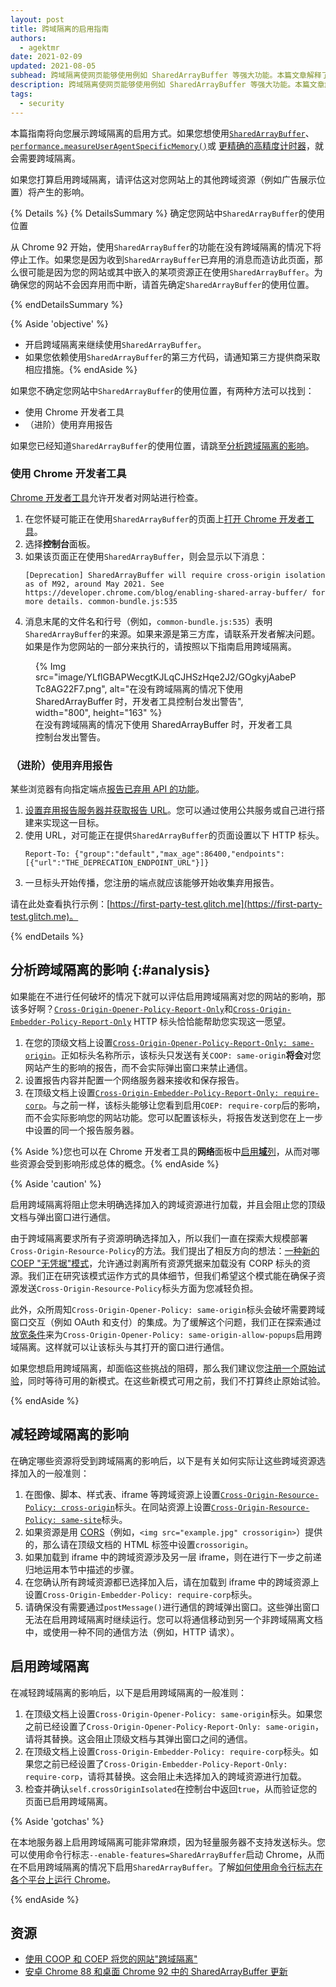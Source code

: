 ```yaml
---
layout: post
title: 跨域隔离的启用指南
authors:
  - agektmr
date: 2021-02-09
updated: 2021-08-05
subhead: 跨域隔离使网页能够使用例如 SharedArrayBuffer 等强大功能。本篇文章解释了如何在您的网站上启用跨域隔离。
description: 跨域隔离使网页能够使用例如 SharedArrayBuffer 等强大功能。本篇文章解释了如何在您的网站上启用跨域隔离。
tags:
  - security
---
```


本篇指南将向您展示跨域隔离的启用方式。如果您想使用[`SharedArrayBuffer`](https://developer.mozilla.org/docs/Web/JavaScript/Reference/Global_Objects/SharedArrayBuffer)、[`performance.measureUserAgentSpecificMemory()`](/monitor-total-page-memory-usage/)或 [更精确的高精度计时器](https://developer.chrome.com/blog/cross-origin-isolated-hr-timers/)，就会需要跨域隔离。

如果您打算启用跨域隔离，请评估这对您网站上的其他跨域资源（例如广告展示位置）将产生的影响。

{% Details %} {% DetailsSummary %} 确定您网站中`SharedArrayBuffer`的使用位置

从 Chrome 92 开始，使用`SharedArrayBuffer`的功能在没有跨域隔离的情况下将停止工作。如果您是因为收到`SharedArrayBuffer`已弃用的消息而造访此页面，那么很可能是因为您的网站或其中嵌入的某项资源正在使用`SharedArrayBuffer`。为确保您的网站不会因弃用而中断，请首先确定`SharedArrayBuffer`的使用位置。

{% endDetailsSummary %}

{% Aside 'objective' %}

- 开启跨域隔离来继续使用`SharedArrayBuffer`。
- 如果您依赖使用`SharedArrayBuffer`的第三方代码，请通知第三方提供商采取相应措施。{% endAside %}

如果您不确定您网站中`SharedArrayBuffer`的使用位置，有两种方法可以找到：

- 使用 Chrome 开发者工具
- （进阶）使用弃用报告

如果您已经知道`SharedArrayBuffer`的使用位置，请跳至[分析跨域隔离的影响](#analysis)。

### 使用 Chrome 开发者工具

[Chrome 开发者工具](https://developers.google.com/web/tools/chrome-devtools/open)允许开发者对网站进行检查。

1. 在您怀疑可能正在使用`SharedArrayBuffer`的页面上[打开 Chrome 开发者工具](https://developers.google.com/web/tools/chrome-devtools/open)。
2. 选择**控制台**面板。
3. 如果该页面正在使用`SharedArrayBuffer`，则会显示以下消息：
    ```text
    [Deprecation] SharedArrayBuffer will require cross-origin isolation as of M92, around May 2021. See https://developer.chrome.com/blog/enabling-shared-array-buffer/ for more details. common-bundle.js:535
    ```
4. 消息末尾的文件名和行号（例如，`common-bundle.js:535`）表明`SharedArrayBuffer`的来源。如果来源是第三方库，请联系开发者解决问题。如果是作为您网站的一部分来执行的，请按照以下指南启用跨域隔离。

<figure>
{% Img src="image/YLflGBAPWecgtKJLqCJHSzHqe2J2/GOgkyjAabePTc8AG22F7.png", alt="在没有跨域隔离的情况下使用 SharedArrayBuffer 时，开发者工具控制台发出警告", width="800", height="163"  %}
<figcaption>在没有跨域隔离的情况下使用 SharedArrayBuffer 时，开发者工具控制台发出警告。</figcaption>
</figure>

### （进阶）使用弃用报告

某些浏览器有向指定端点[报告已弃用 API 的功能](https://wicg.github.io/deprecation-reporting/)。

1. [设置弃用报告服务器并获取报告 URL](/coop-coep/#set-up-reporting-endpoint)。您可以通过使用公共服务或自己进行搭建来实现这一目标。
2. 使用 URL，对可能正在提供`SharedArrayBuffer`的页面设置以下 HTTP 标头。
    ```http
    Report-To: {"group":"default","max_age":86400,"endpoints":[{"url":"THE_DEPRECATION_ENDPOINT_URL"}]}
    ```
3. 一旦标头开始传播，您注册的端点就应该能够开始收集弃用报告。

请在此处查看执行示例：[https://first-party-test.glitch.me](https://first-party-test.glitch.me)。

{% endDetails %}

## 分析跨域隔离的影响 {:#analysis}

如果能在不进行任何破坏的情况下就可以评估启用跨域隔离对您的网站的影响，那该多好啊？[`Cross-Origin-Opener-Policy-Report-Only`](https://developer.mozilla.org/docs/Web/HTTP/Headers/Cross-Origin-Opener-Policy)和[`Cross-Origin-Embedder-Policy-Report-Only`](https://developer.mozilla.org/docs/Web/HTTP/Headers/Cross-Origin-Embedder-Policy) HTTP 标头恰恰能帮助您实现这一愿望。

1. 在您的顶级文档上设置[`Cross-Origin-Opener-Policy-Report-Only: same-origin`](/coop-coep/#1.-set-the-cross-origin-opener-policy:-same-origin-header-on-the-top-level-document)。正如标头名称所示，该标头只发送有关`COOP: same-origin`**将会**对您网站产生的影响的报告，而不会实际弹出窗口来禁止通信。
2. 设置报告内容并配置一个网络服务器来接收和保存报告。
3. 在顶级文档上设置[`Cross-Origin-Embedder-Policy-Report-Only: require-corp`](/coop-coep/#3.-use-the-coep-report-only-http-header-to-assess-embedded-resources)。与之前一样，该标头能够让您看到启用`COEP: require-corp`后的影响，而不会实际影响您的网站功能。您可以配置该标头，将报告发送到您在上一步中设置的同一个报告服务器。

{% Aside %}您也可以在 Chrome 开发者工具的**网络**面板中[启用**域**列](https://developers.google.com/web/tools/chrome-devtools/network#information)，从而对哪些资源会受到影响形成总体的概念。{% endAside %}

{% Aside 'caution' %}

启用跨域隔离将阻止您未明确选择加入的跨域资源进行加载，并且会阻止您的顶级文档与弹出窗口进行通信。

由于跨域隔离要求所有子资源明确选择加入，所以我们一直在探索大规模部署`Cross-Origin-Resource-Policy`的方法。我们提出了相反方向的想法：[一种新的 COEP "无凭据"模式](https://github.com/mikewest/credentiallessness/)，允许通过剥离所有资源凭据来加载没有 CORP 标头的资源。我们正在研究该模式运作方式的具体细节，但我们希望这个模式能在确保子资源发送`Cross-Origin-Resource-Policy`标头方面为您减轻负担。

此外，众所周知`Cross-Origin-Opener-Policy: same-origin`标头会破坏需要跨域窗口交互（例如 OAuth 和支付）的集成。为了缓解这个问题，我们正在探索通过[放宽条件](https://github.com/whatwg/html/issues/6364)来为`Cross-Origin-Opener-Policy: same-origin-allow-popups`启用跨域隔离。这样就可以让该标头与其打开的窗口进行通信。

如果您想启用跨域隔离，却面临这些挑战的阻碍，那么我们建议您[注册一个原始试验](https://developer.chrome.com/blog/enabling-shared-array-buffer/#origin-trial)，同时等待可用的新模式。在这些新模式可用之前，我们不打算终止原始试验。

{% endAside %}

## 减轻跨域隔离的影响

在确定哪些资源将受到跨域隔离的影响后，以下是有关如何实际让这些跨域资源选择加入的一般准则：

1. 在图像、脚本、样式表、iframe 等跨域资源上设置[`Cross-Origin-Resource-Policy: cross-origin`](https://resourcepolicy.fyi/#cross-origin)标头。在同站资源上设置[`Cross-Origin-Resource-Policy: same-site`](https://resourcepolicy.fyi/#same-origin)标头。
2. 如果资源是用 [CORS](/cross-origin-resource-sharing/)（例如，`<img src="example.jpg" crossorigin>`）提供的，那么请在顶级文档的 HTML 标签中设置`crossorigin`。
3. 如果加载到 iframe 中的跨域资源涉及另一层 iframe，则在进行下一步之前递归地运用本节中描述的步骤。
4. 在您确认所有跨域资源都已选择加入后，请在加载到 iframe 中的跨域资源上设置`Cross-Origin-Embedder-Policy: require-corp`标头。
5. 请确保没有需要通过`postMessage()`进行通信的跨域弹出窗口。这些弹出窗口无法在启用跨域隔离时继续运行。您可以将通信移动到另一个非跨域隔离文档中，或使用一种不同的通信方法（例如，HTTP 请求）。

## 启用跨域隔离

在减轻跨域隔离的影响后，以下是启用跨域隔离的一般准则：

1. 在顶级文档上设置`Cross-Origin-Opener-Policy: same-origin`标头。如果您之前已经设置了`Cross-Origin-Opener-Policy-Report-Only: same-origin`，请将其替换。这会阻止顶级文档与其弹出窗口之间的通信。
2. 在顶级文档上设置`Cross-Origin-Embedder-Policy: require-corp`标头。如果您之前已经设置了`Cross-Origin-Embedder-Policy-Report-Only: require-corp`，请将其替换。这会阻止未选择加入的跨域资源进行加载。
3. 检查并确认`self.crossOriginIsolated`在控制台中返回`true`，从而验证您的页面已启用跨域隔离。

{% Aside 'gotchas' %}

在本地服务器上启用跨域隔离可能非常麻烦，因为轻量服务器不支持发送标头。您可以使用命令行标志`--enable-features=SharedArrayBuffer`启动 Chrome，从而在不启用跨域隔离的情况下启用`SharedArrayBuffer`。了解[如何使用命令行标志在各个平台上运行 Chrome](https://www.chromium.org/developers/how-tos/run-chromium-with-flags)。

{% endAside %}

## 资源

- [使用 COOP 和 COEP 将您的网站"跨域隔离"](/coop-coep/)
- [安卓 Chrome 88 和桌面 Chrome 92 中的 SharedArrayBuffer 更新](https://developer.chrome.com/blog/enabling-shared-array-buffer/)
